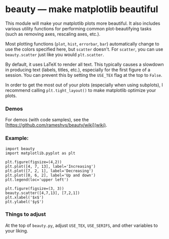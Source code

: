 # beauty — make matplotlib beautiful

This module will make your matplotlib plots more beautiful. It also includes
various utility functions for performing common plot-beautifying tasks (such as
removing axes, rescaling axes, etc.).

Most plotting functions (`plot`, `hist`, `errorbar`, `bar`) automatically change
to use the colors specified here, but `scatter` doesn't. For `scatter`, you can
use `beauty.scatter` just like you would `plt.scatter`.

By default, it uses LaTeX to render all text. This typically causes a slowdown
in producing text (labels, titles, etc.), especially for the first figure of a
session. You can prevent this by setting the `USE_TEX` flag at the top to
`False`.

In order to get the most out of your plots (especially when using
subplots), I recommend calling `plt.tight_layout()` to make matplotlib
optimize your plots.

### Demos
For demos (with code samples), see the
[https://github.com/rameshvs/beauty/wiki](wiki).

### Example:
    import beauty
    import matplotlib.pyplot as plt

    plt.figure(figsize=(4,2))
    plt.plot([4, 7, 13], label='Increasing')
    plt.plot([7, 2, 1], label='Decreasing')
    plt.plot([0, 6, 2], label='Up and down')
    plt.legend(loc='upper left')

    plt.figure(figsize=(3, 3))
    beauty.scatter([4,7,13], [7,2,1])
    plt.xlabel('$x$')
    plt.ylabel('$y$')

### Things to adjust

At the top of `beauty.py`, adjust `USE_TEX`, `USE_SERIFS`, and other variables to your liking.
